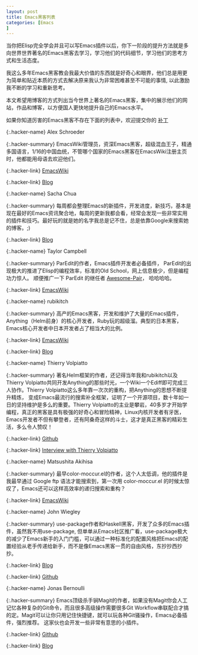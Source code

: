 ```yaml
---
layout: post
title: Emacs黑客列表
categories: [Emacs
]
---
```


当你把Elisp完全学会并且可以写Emacs插件以后，你下一阶段的提升方法就是多向世界世界著名的Emacs黑客去学习，学习他们的代码细节，学习他们的思考方式和生活态度。

我这么多年Emacs黑客教会我最大价值的东西就是好奇心和眼界，他们总是用更为简单和贴近本质的方式去解决原来我认为非常困难甚至不可能的事情, 以此激励我不断的学习和重新思考。

本文希望用博客的方式列出当今世界上著名的Emacs黑客，集中的展示他们的网站，作品和博客，以方便国人更快地提升自己的Emacs水平。

如果你知道厉害的Emacs黑客不存在下面的列表中，欢迎提交你的 [补丁](https://github.com/manateelazycat/manateelazycat.github.io/edit/master/_posts/2019-05-12-emacs-hackers.md)

{:.hacker-name}
Alex Schroeder

{:.hacker-summary}
EmacsWiki管理员，资深Emacs黑客，超级混血王子，精通多国语言，1/16的中国血统，不管哪个国家的Emacs黑客在EmacsWiki注册主页时，他都能用母语去欢迎他们。

{:.hacker-link}
[EmacsWiki](https://www.emacswiki.org/emacs/Alex_Schroeder)

{:.hacker-link}
[Blog](https://alexschroeder.ch/wiki/Recent_Changes)

{:.hacker-name}
Sacha Chua

{:.hacker-summary}
每周都会整理Emacs的新插件，开发进度，新技巧，基本是现在最好的Emacs资讯聚合地，每周的更新我都会看，经常会发现一些非常实用的插件和技巧。最好玩的就是她的名字我总是记不住，总是依靠Google来搜索她的博客。;)

{:.hacker-link}
[Blog](https://sachachua.com/blog/category/geek/emacs/)

{:.hacker-name}
Taylor Campbell

{:.hacker-summary}
ParEdit的作者，Emacs插件开发者必备插件， ParEdit的出现极大的推进了Elisp的编程效率，标准的Old School，网上信息极少，但是编程功力惊人。
顺便推广一下 ParEdit 的继任者 [Awesome-Pair](https://github.com/manateelazycat/awesome-pair)， 哈哈哈哈。

{:.hacker-link}
[EmacsWiki](https://www.emacswiki.org/emacs/TaylorCampbell)

{:.hacker-name}
rubikitch

{:.hacker-summary}
高产的Emacs黑客，开发和维护了大量的Emacs插件，Anything（Helm前身）的核心开发者，Ruby玩的超级溜。典型的日本黑客，Emacs核心开发者中日本开发者占了相当大的比例。

{:.hacker-link}
[EmacsWiki](https://www.emacswiki.org/emacs/rubikitch)

{:.hacker-link}
[Blog](http://rubikitch.com/)

{:.hacker-name}
Thierry Volpiatto

{:.hacker-summary}
著名Helm框架的作者，还记得当年我和rubikitch以及Thierry Volpiatto共同开发Anything的那些时光，一个Wiki一个Ediff即可完成三人协作。Thierry Volpiatto这么多年靠一次次的重构，把Anything的思想不断提升精炼， 变成Emacs最流行的搜索补全框架，证明了一个开源项目，数十年如一日的坚持维护是多么的重要。Thierry Volpiatto的主业是攀岩，40多岁才开始学编程，真正的黑客是具有极强的好奇心和冒险精神，Linux内核开发者有牙医，Emacs开发者不但有攀登者，还有阿桑奇这样的斗士，这才是真正黑客的精彩生活，多么令人赞叹！

{:.hacker-link}
[Github](https://github.com/thierryvolpiatto)

{:.hacker-link}
[Interview with Thierry Volpiatto](https://sachachua.com/blog/2018/09/interview-with-thierry-volpiatto/)

{:.hacker-name}
Matsushita Akihisa

{:.hacker-summary}
最早color-moccur.el的作者，这个人太低调，他的插件是我最早通过 Google ftp 语法才能搜索到，第一次用 color-moccur.el 的时候太惊叹了，Emacs还可以这样高效率的递归搜索和重构？

{:.hacker-link}
[EmacsWiki](https://www.emacswiki.org/emacs/Matsushita)

{:.hacker-name}
John Wiegley

{:.hacker-summary}
use-package作者和Haskell黑客，开发了众多的Emacs插件，虽然我不用use-package, 但单单从Emacs社区推广看，use-package极大的减少了Emacs新手的入门门槛，可以通过一种标准化的配置风格把Emacs的配置经验从老手传递给新手，而不是像Emacs黑客一贯的自由风格，东抄抄西抄抄。

{:.hacker-link}
[Blog](http://www.newartisans.com/)

{:.hacker-link}
[Github](https://github.com/jwiegley)

{:.hacker-name}
Jonas Bernoulli

{:.hacker-summary}
Emacs顶级杀手锏Magit的作者，如果没有Magit你会人工记忆各种复杂的Git命令，而且很多高级操作需要很多Git Workflow串联配合才搞的定。Magit可以让你只用记住快捷键，就可以玩各种Git骚操作，Emacs必备插件，强烈推荐。
这家伙也会开发一些非常有意思的小插件。

{:.hacker-link}
[Github](https://github.com/tarsius)

{:.hacker-link}
[Blog](https://emacsair.me/)
